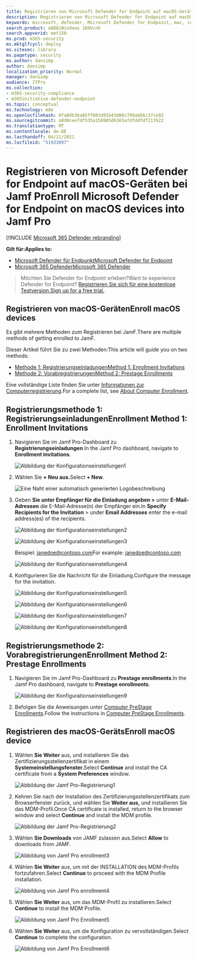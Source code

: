 ```yaml
---
title: Registrieren von Microsoft Defender for Endpoint auf macOS-Geräten bei Jamf Pro
description: Registrieren von Microsoft Defender for Endpoint auf macOS-Geräten bei Jamf Pro
keywords: microsoft, defender, Microsoft Defender for Endpoint, mac, installation, deploy, uninstallation, intune, jamfpro, macos, catalina, mojave, high sierra
search.product: eADQiWindows 10XVcnh
search.appverid: met150
ms.prod: m365-security
ms.mktglfcycl: deploy
ms.sitesec: library
ms.pagetype: security
ms.author: dansimp
author: dansimp
localization_priority: Normal
manager: dansimp
audience: ITPro
ms.collection:
- m365-security-compliance
- m365initiative-defender-endpoint
ms.topic: conceptual
ms.technology: mde
ms.openlocfilehash: 0fa0db3ba85ff003d91b43d06c709ab66c37ce02
ms.sourcegitcommit: a8d8cee7df535a150985d6165afdfddfdf21f622
ms.translationtype: MT
ms.contentlocale: de-DE
ms.lasthandoff: 04/21/2021
ms.locfileid: "51933097"
---
```

# <a name="enroll-microsoft-defender-for-endpoint-on-macos-devices-into-jamf-pro"></a><span data-ttu-id="fb1ad-104">Registrieren von Microsoft Defender for Endpoint auf macOS-Geräten bei Jamf Pro</span><span class="sxs-lookup"><span data-stu-id="fb1ad-104">Enroll Microsoft Defender for Endpoint on macOS devices into Jamf Pro</span></span> 

[!INCLUDE [Microsoft 365 Defender rebranding](../../includes/microsoft-defender.md)]


<span data-ttu-id="fb1ad-105">**Gilt für:**</span><span class="sxs-lookup"><span data-stu-id="fb1ad-105">**Applies to:**</span></span>
- [<span data-ttu-id="fb1ad-106">Microsoft Defender für Endpunkt</span><span class="sxs-lookup"><span data-stu-id="fb1ad-106">Microsoft Defender for Endpoint</span></span>](https://go.microsoft.com/fwlink/p/?linkid=2154037)
- [<span data-ttu-id="fb1ad-107">Microsoft 365 Defender</span><span class="sxs-lookup"><span data-stu-id="fb1ad-107">Microsoft 365 Defender</span></span>](https://go.microsoft.com/fwlink/?linkid=2118804)

> <span data-ttu-id="fb1ad-108">Möchten Sie Defender for Endpoint erleben?</span><span class="sxs-lookup"><span data-stu-id="fb1ad-108">Want to experience Defender for Endpoint?</span></span> [<span data-ttu-id="fb1ad-109">Registrieren Sie sich für eine kostenlose Testversion.</span><span class="sxs-lookup"><span data-stu-id="fb1ad-109">Sign up for a free trial.</span></span>](https://www.microsoft.com/microsoft-365/windows/microsoft-defender-atp?ocid=docs-wdatp-investigateip-abovefoldlink)

## <a name="enroll-macos-devices"></a><span data-ttu-id="fb1ad-110">Registrieren von macOS-Geräten</span><span class="sxs-lookup"><span data-stu-id="fb1ad-110">Enroll macOS devices</span></span>

<span data-ttu-id="fb1ad-111">Es gibt mehrere Methoden zum Registrieren bei JamF.</span><span class="sxs-lookup"><span data-stu-id="fb1ad-111">There are multiple methods of getting enrolled to JamF.</span></span>

<span data-ttu-id="fb1ad-112">Dieser Artikel führt Sie zu zwei Methoden:</span><span class="sxs-lookup"><span data-stu-id="fb1ad-112">This article will guide you on two methods:</span></span>

- [<span data-ttu-id="fb1ad-113">Methode 1: Registrierungseinladungen</span><span class="sxs-lookup"><span data-stu-id="fb1ad-113">Method 1:  Enrollment Invitations</span></span>](#enrollment-method-1-enrollment-invitations)
- [<span data-ttu-id="fb1ad-114">Methode 2: Vorabregistrierungen</span><span class="sxs-lookup"><span data-stu-id="fb1ad-114">Method 2:  Prestage Enrollments</span></span>](#enrollment-method-2-prestage-enrollments)

<span data-ttu-id="fb1ad-115">Eine vollständige Liste finden Sie unter [Informationen zur Computerregistrierung](https://docs.jamf.com/9.9/casper-suite/administrator-guide/About_Computer_Enrollment.html).</span><span class="sxs-lookup"><span data-stu-id="fb1ad-115">For a complete list, see [About Computer Enrollment](https://docs.jamf.com/9.9/casper-suite/administrator-guide/About_Computer_Enrollment.html).</span></span>


## <a name="enrollment-method-1-enrollment-invitations"></a><span data-ttu-id="fb1ad-116">Registrierungsmethode 1: Registrierungseinladungen</span><span class="sxs-lookup"><span data-stu-id="fb1ad-116">Enrollment Method 1: Enrollment Invitations</span></span>

1. <span data-ttu-id="fb1ad-117">Navigieren Sie im Jamf Pro-Dashboard zu **Registrierungseinladungen**.</span><span class="sxs-lookup"><span data-stu-id="fb1ad-117">In the Jamf Pro dashboard, navigate to **Enrollment invitations**.</span></span>

    ![Abbildung der Konfigurationseinstellungen1](images/a347307458d6a9bbfa88df7dbe15398f.png)

2. <span data-ttu-id="fb1ad-119">Wählen Sie **+ Neu aus.**</span><span class="sxs-lookup"><span data-stu-id="fb1ad-119">Select **+ New**.</span></span>

    ![Eine Naht einer automatisch generierten Logobeschreibung](images/b6c7ad56d50f497c38fc14c1e315456c.png)

3. <span data-ttu-id="fb1ad-121">Geben **Sie unter Empfänger für die Einladung angeben >** unter **E-Mail-Adressen** die E-Mail-Adresse(n) der Empfänger ein.</span><span class="sxs-lookup"><span data-stu-id="fb1ad-121">In **Specify Recipients for the Invitation** > under **Email Addresses** enter the e-mail address(es) of the recipients.</span></span>

    ![Abbildung der Konfigurationseinstellungen2](images/718b9d609f9f77c8b13ba88c4c0abe5d.png)

    ![Abbildung der Konfigurationseinstellungen3](images/ae3597247b6bc7c5347cf56ab1e820c0.png)

    <span data-ttu-id="fb1ad-124">Beispiel: janedoe@contoso.com</span><span class="sxs-lookup"><span data-stu-id="fb1ad-124">For example: janedoe@contoso.com</span></span>

    ![Abbildung der Konfigurationseinstellungen4](images/4922c0fcdde4c7f73242b13bf5e35c19.png)

4. <span data-ttu-id="fb1ad-126">Konfigurieren Sie die Nachricht für die Einladung.</span><span class="sxs-lookup"><span data-stu-id="fb1ad-126">Configure the message for the invitation.</span></span>

    ![Abbildung der Konfigurationseinstellungen5](images/ce580aec080512d44a37ff8e82e5c2ac.png)

    ![Abbildung der Konfigurationseinstellungen6](images/5856b765a6ce677caacb130ca36b1a62.png)

    ![Abbildung der Konfigurationseinstellungen7](images/3ced5383a6be788486d89d407d042f28.png)

    ![Abbildung der Konfigurationseinstellungen8](images/54be9c6ed5b24cebe628dc3cd9ca4089.png)

## <a name="enrollment-method-2-prestage-enrollments"></a><span data-ttu-id="fb1ad-131">Registrierungsmethode 2: Vorabregistrierungen</span><span class="sxs-lookup"><span data-stu-id="fb1ad-131">Enrollment Method 2: Prestage Enrollments</span></span>

1. <span data-ttu-id="fb1ad-132">Navigieren Sie im Jamf Pro-Dashboard zu **Prestage enrollments**.</span><span class="sxs-lookup"><span data-stu-id="fb1ad-132">In the Jamf Pro dashboard, navigate to **Prestage enrollments**.</span></span>

    ![Abbildung der Konfigurationseinstellungen9](images/6fd0cb2bbb0e60a623829c91fd0826ab.png)

2. <span data-ttu-id="fb1ad-134">Befolgen Sie die Anweisungen unter [Computer PreStage Enrollments](https://docs.jamf.com/9.9/casper-suite/administrator-guide/Computer_PreStage_Enrollments.html).</span><span class="sxs-lookup"><span data-stu-id="fb1ad-134">Follow the instructions in [Computer PreStage Enrollments](https://docs.jamf.com/9.9/casper-suite/administrator-guide/Computer_PreStage_Enrollments.html).</span></span>

## <a name="enroll-macos-device"></a><span data-ttu-id="fb1ad-135">Registrieren des macOS-Geräts</span><span class="sxs-lookup"><span data-stu-id="fb1ad-135">Enroll macOS device</span></span>

1. <span data-ttu-id="fb1ad-136">Wählen **Sie Weiter** aus, und installieren Sie das Zertifizierungsstellenzertifikat in einem **Systemeinstellungsfenster.**</span><span class="sxs-lookup"><span data-stu-id="fb1ad-136">Select **Continue** and install the CA certificate from a **System Preferences** window.</span></span>

    ![Abbildung der Jamf Pro-Registrierung1](images/jamfpro-ca-certificate.png)

2. <span data-ttu-id="fb1ad-138">Kehren Sie nach der Installation des Zertifizierungsstellenzertifikats zum Browserfenster zurück, und wählen Sie **Weiter aus,** und installieren Sie das MDM-Profil.</span><span class="sxs-lookup"><span data-stu-id="fb1ad-138">Once CA certificate is installed, return to the browser window and select **Continue** and install the MDM profile.</span></span> 

    ![Abbildung der Jamf Pro-Registrierung2](images/jamfpro-install-mdm-profile.png)

3. <span data-ttu-id="fb1ad-140">Wählen **Sie Downloads** von JAMF zulassen aus.</span><span class="sxs-lookup"><span data-stu-id="fb1ad-140">Select **Allow** to downloads from JAMF.</span></span>

    ![Abbildung von Jamf Pro enrollment3](images/jamfpro-download.png)

4. <span data-ttu-id="fb1ad-142">Wählen **Sie Weiter** aus, um mit der INSTALLATION des MDM-Profils fortzufahren.</span><span class="sxs-lookup"><span data-stu-id="fb1ad-142">Select **Continue** to proceed with the MDM Profile installation.</span></span> 

    ![Abbildung von Jamf Pro enrollment4](images/jamfpro-install-mdm.png)

5. <span data-ttu-id="fb1ad-144">Wählen **Sie Weiter** aus, um das MDM-Profil zu installieren.</span><span class="sxs-lookup"><span data-stu-id="fb1ad-144">Select **Continue** to install the MDM Profile.</span></span>

    ![Abbildung von Jamf Pro Enrollment5](images/jamfpro-mdm-unverified.png)

6. <span data-ttu-id="fb1ad-146">Wählen **Sie Weiter**  aus, um die Konfiguration zu vervollständigen.</span><span class="sxs-lookup"><span data-stu-id="fb1ad-146">Select **Continue**  to complete the configuration.</span></span> 

    ![Abbildung von Jamf Pro Enrollment6](images/jamfpro-mdm-profile.png)
